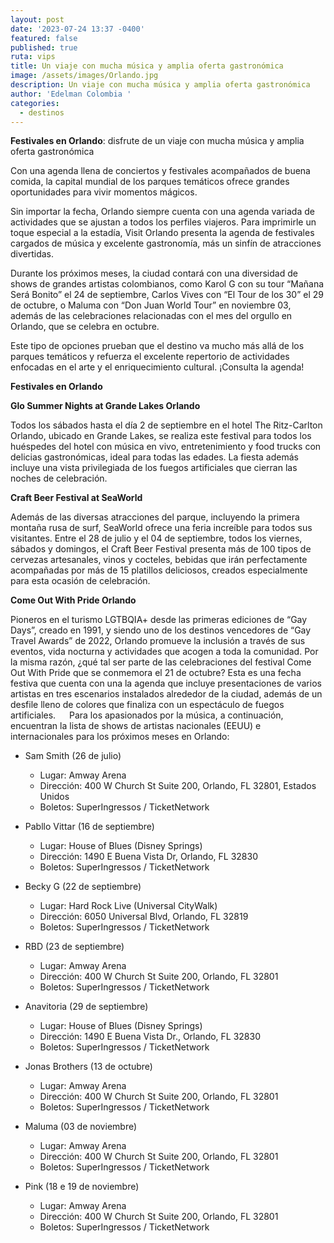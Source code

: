 ```yaml
---
layout: post
date: '2023-07-24 13:37 -0400'
featured: false
published: true
ruta: vips
title: Un viaje con mucha música y amplia oferta gastronómica
image: /assets/images/Orlando.jpg
description: Un viaje con mucha música y amplia oferta gastronómica
author: 'Edelman Colombia '
categories:
  - destinos
---
```


**Festivales en Orlando**: disfrute de un viaje con mucha música y amplia oferta gastronómica

Con una agenda llena de conciertos y festivales acompañados de buena comida, la capital mundial de los parques temáticos ofrece grandes oportunidades para vivir momentos mágicos.

Sin importar la fecha, Orlando siempre cuenta con una agenda variada de actividades que se ajustan a todos los perfiles viajeros. Para imprimirle un toque especial a la estadía, Visit Orlando presenta la agenda de festivales cargados de música y excelente gastronomía, más un sinfín de atracciones divertidas.

Durante los próximos meses, la ciudad contará con una diversidad de shows de grandes artistas colombianos, como Karol G con su tour “Mañana Será Bonito” el 24 de septiembre, Carlos Vives con “El Tour de los 30” el 29 de octubre, o Maluma con “Don Juan World Tour” en noviembre 03, además de las celebraciones relacionadas con el mes del orgullo en Orlando, que se celebra en octubre.

Este tipo de opciones prueban que el destino va mucho más allá de los parques temáticos y refuerza el excelente repertorio de actividades enfocadas en el arte y el enriquecimiento cultural. ¡Consulta la agenda!

**Festivales en Orlando**

**Glo Summer Nights at Grande Lakes Orlando**

Todos los sábados hasta el día 2 de septiembre en el hotel The Ritz-Carlton Orlando, ubicado en Grande Lakes, se realiza este festival para todos los huéspedes del hotel con música en vivo, entretenimiento y food trucks con delicias gastronómicas, ideal para todas las edades. La fiesta además incluye una vista privilegiada de los fuegos artificiales que cierran las noches de celebración.

**Craft Beer Festival at SeaWorld**

Además de las diversas atracciones del parque, incluyendo la primera montaña rusa de surf, SeaWorld ofrece una feria increíble para todos sus visitantes. Entre el 28 de julio y el 04 de septiembre, todos los viernes, sábados y domingos, el Craft Beer Festival presenta más de 100 tipos de cervezas artesanales, vinos y cocteles, bebidas que irán perfectamente acompañadas por más de 15 platillos deliciosos, creados especialmente para esta ocasión de celebración.

**Come Out With Pride Orlando**

Pioneros en el turismo LGTBQIA+ desde las primeras ediciones de “Gay Days”, creado en 1991, y siendo uno de los destinos vencedores de “Gay Travel Awards” de 2022, Orlando promueve la inclusión a través de sus eventos, vida nocturna y actividades que acogen a toda la comunidad. Por la misma razón, ¿qué tal ser parte de las celebraciones del festival Come Out With Pride que se conmemora el 21 de octubre? Esta es una fecha festiva que cuenta con una la agenda que incluye presentaciones de varios artistas en tres escenarios instalados alrededor de la ciudad, además de un desfile lleno de colores que finaliza con un espectáculo de fuegos artificiales.
 
Para los apasionados por la música, a continuación, encuentran la lista de shows de artistas nacionales (EEUU) e internacionales para los próximos meses en Orlando: 

- Sam Smith (26 de julio)
  - Lugar: Amway Arena
  - Dirección: 400 W Church St Suite 200, Orlando, FL 32801, Estados Unidos
  - Boletos: SuperIngressos / TicketNetwork 

- Pabllo Vittar (16 de septiembre)
  - Lugar: House of Blues (Disney Springs)
  - Dirección: 1490 E Buena Vista Dr, Orlando, FL 32830
  - Boletos: SuperIngressos / TicketNetwork 

- Becky G (22 de septiembre)
  - Lugar: Hard Rock Live (Universal CityWalk)
  - Dirección: 6050 Universal Blvd, Orlando, FL 32819
  - Boletos: SuperIngressos / TicketNetwork 

- RBD (23 de septiembre)
  - Lugar: Amway Arena
  - Dirección: 400 W Church St Suite 200, Orlando, FL 32801
  - Boletos: SuperIngressos / TicketNetwork

- Anavitoria (29 de septiembre)
  - Lugar: House of Blues (Disney Springs)
  - Dirección: 1490 E Buena Vista Dr., Orlando, FL 32830
  - Boletos: SuperIngressos / TicketNetwork 

- Jonas Brothers (13 de octubre)
  - Lugar: Amway Arena
  - Dirección: 400 W Church St Suite 200, Orlando, FL 32801
  - Boletos: SuperIngressos / TicketNetwork

- Maluma (03 de noviembre)
  - Lugar: Amway Arena
  - Dirección: 400 W Church St Suite 200, Orlando, FL 32801
  - Boletos: SuperIngressos / TicketNetwork

- Pink (18 e 19 de noviembre) 
  - Lugar: Amway Arena
  - Dirección: 400 W Church St Suite 200, Orlando, FL 32801
  - Boletos: SuperIngressos / TicketNetwork 

